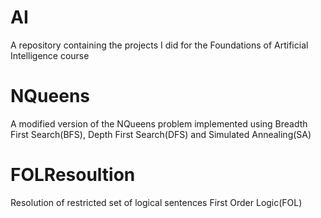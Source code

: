 # AI
A repository containing the projects I did for the Foundations of Artificial Intelligence course

# NQueens
A modified version of the NQueens problem implemented using Breadth First Search(BFS), Depth First Search(DFS) and Simulated Annealing(SA)

# FOLResoultion
Resolution of restricted set of logical sentences First Order Logic(FOL)
